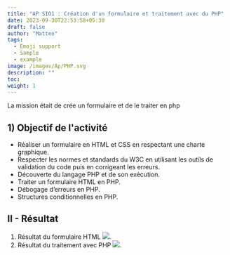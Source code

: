 ```yaml
---
title: "AP SIO1 : Création d'un formulaire et traitement avec du PHP"
date: 2023-09-30T22:53:58+05:30
draft: false
author: "Matteo"
tags:
  - Emoji support
  - Sample
  - example
image: /images/Ap/PHP.svg
description: ""
toc: 
weight: 1
---
```


La mission était de crée un formulaire et de le traiter en php

## 1) Objectif de l'activité 
   - Réaliser un formulaire en HTML et CSS en respectant une charte graphique.
   - Respecter les normes et standards du W3C en utilisant les outils de validation du code puis en corrigeant les erreurs.
   - Découverte du langage PHP et de son exécution.
   - Traiter un formulaire HTML en PHP.
   - Débogage d’erreurs en PHP.
   - Structures conditionnelles en PHP.
   
##  II - Résultat

1. Résultat du formulaire HTML
![](/images/Ap/resultat.png ).
2. Résultat du traitement avec PHP
![](/images/Ap/resultat_mod.png).
